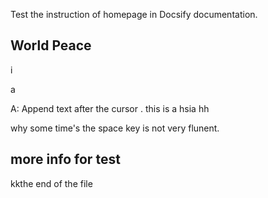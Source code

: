 Test the instruction of homepage in Docsify documentation.
## World Peace







i

a


A: Append text after the cursor . this is a hsia hh     

why some time's the space key is not very flunent.















## more info for test



























kkthe end of the file
